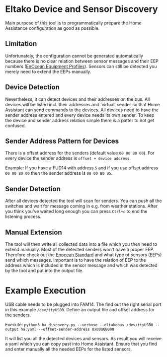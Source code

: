 # Eltako Device and Sensor Discovery

Main purpose of this tool is to programmatically prepare the Home Assistance configuration as good as possible.

## Limitation
Unfortunately, the configuration cannot be generated automatically because there is no clear relation between sensor messages and their EEP numbers ([EnOcean Equipment Profiles](https://www.trio2sys.fr/images/media/EnOcean_Equipment_Profiles_EEP2.1.pdf)). 
Sensors can still be detected you merely need to extend the EEPs manually.

## Device Detection
Nevertheless, it can detect devices and their addresses on the bus. All devices will be listed incl. their addresses and 'virtual' sender so that Home Assistant can send commands to the devices. All devices need to have the sender address entered and every device needs its own sender. To keep the device and sender address relation simple there is a patter to not get confused. 

## Sender Address Pattern for Devices
There is a offset address for the senders (default value ``00 00 B0 00``). For every device the sender address is ``offset + device address``. 

Example: If you have a FUD14 with address ``5`` and if you use offset address ``00 00 B0 00`` then the sender address is ``00 00 B0 05``.

## Sender Detection
After all devices detected the tool will scan for senders. You can push all the switches and wait for message coming in e.g. from weather stations. After you think you've waited long enough you can press ``Ctrl+c`` to end the listening process. 


## Manual Extension
The tool will then write all collected data into a file which you then need to extend manually. Most of the detected senders won't have a proper EEP. Therefore check out the [Enocean Standard](https://www.trio2sys.fr/images/media/EnOcean_Equipment_Profiles_EEP2.1.pdf) and what type of sensors (EEPs) send which messages. Important is to have the relation of EEP to the address which is included in the sensor message and which was detected by the tool and put into the output file.

# Example Execution
USB cable needs to be plugged into FAM14. The find out the right serial port in this example ``/dev/ttyUSB0``. Define an output file and offset address for the senders.

Execute:
``python3 ha_discovery.py --verbose --eltakobus /dev/ttyUSB0 --output ha.yaml --offset-sender-address 0x0000B000``

It will list you all the detected devices and sensors. As result you will receive a yaml which you can copy past into Home Assistant. Ensure that you find and enter manually all the needed EEPs for the listed sensors.
